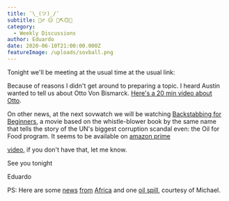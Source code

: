 ```yaml
---
title: ¯\_(ツ)_/¯
subtitle: 🤷‍♂️ 😑 🥔⛏️🙃🦄
category:
  - Weekly Discussions
author: Eduardo
date: 2020-06-10T21:00:00.000Z
featureImage: /uploads/sovball.png
---
```

Tonight we'll be meeting at the usual time at the usual link:



Because of reasons I didn't get around to preparing a topic. I heard Austin wanted to tell us about Otto Von Bismarck. [Here's a 20 min video about Otto](https://youtu.be/LFtz5ZTJxxw).[](https://youtu.be/LFtz5ZTJxxw)





On other news, at the next sovwatch we will be watching [Backstabbing for Beginners](https://en.wikipedia.org/wiki/Backstabbing_for_Beginners), a movie based on the whistle-blower book by the same name that tells the story of the UN's biggest corruption scandal even: the Oil for Food program. It seems to be available on [amazon prime](https://www.amazon.com/gp/video/detail/amzn1.dv.gti.f0b17272-647a-e950-788d-37ae3e5d9061?camp=1789&creativeASIN=B07CJLYPZ9&ie=UTF8&linkCode=xm2&tag=justwatch09-20)

[video](https://www.amazon.com/gp/video/detail/amzn1.dv.gti.f0b17272-647a-e950-788d-37ae3e5d9061?camp=1789&creativeASIN=B07CJLYPZ9&ie=UTF8&linkCode=xm2&tag=justwatch09-20), if you don't have that, let me know.





See you tonight



Eduardo



PS: Here are some [news](https://www.bbc.com/news/live/world-africa-47639452) [from](https://www.aljazeera.com/news/2020/06/obituary-burundi-president-pierre-nkurunziza-200610071147931.html) [Africa](https://abcnews.go.com/International/wireStory/ethiopian-pms-term-extended-election-delayed-virus-71173316) and one [oil spill](https://www.bbc.com/news/world-europe-52977740), courtesy of Michael.